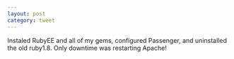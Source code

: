 ```yaml
---
layout: post
category: tweet
---
```

Instaled RubyEE and all of my gems, configured Passenger, and uninstalled the old ruby1.8. Only downtime was restarting Apache!
